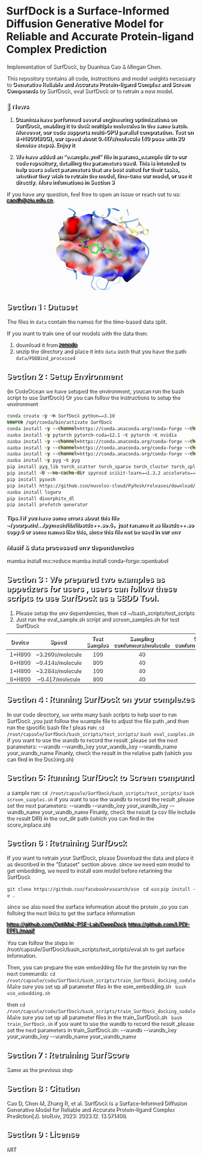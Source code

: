 # SurfDock is a Surface-Informed Diffusion Generative Model for Reliable and Accurate Protein-ligand Complex Prediction
<div style="background-image: figs/docking.gif; color: white; text-shadow: 2px 2px black;">

Implementation of SurfDock, by Duanhua Cao & Mingan Chen.

This repository contains all code, instructions and model weights necessary to **Generative Reliable and Accurate Protein-ligand Complex and Screen Compounds** by SurfDock, eval SurfDock or to retrain a new model.
### 🔔 News
1. **Duanhua have performed several engineering optimizations on SurfDock, enabling it to dock multiple molecules in the same batch. Moreover, our code supports multi-GPU parallel computation. Test on 8*H800(80G), our speed about 0.417s/molecule (40 pose with 20 denoise steps). Enjoy it**

2. **We have added an “example.yml” file in params_example dir to our code repository, detailing the parameters used. This is intended to help users select parameters that are best suited for their tasks, whether they wish to retrain the model, fine-tune our model, or use it directly.**
**More infomations in Section 3**

If you have any question, feel free to open an issue or reach out to us: [caodh@zju.edu.cn](caodh@zju.edu.cn).

![Alt Text](figs/docking.gif)

## Section 1 : Dataset

The files in `data` contain the names for the time-based data split.

If you want to train one of our models with the data then:

1. download it from [zenodo](https://zenodo.org/record/6408497)
2. unzip the directory and place it into `data` such that you have the path `data/PDBBind_processed`

## Section 2 : Setup Environment

(in CodeOcean we have setuped the environment, youcan run the bash script to use SurfDock)
Or you can follow the instructions to setup the environment

```bash
conda create -y -n SurfDock python==3.10
source /opt/conda/bin/activate SurfDock
conda install -y --channel=https://conda.anaconda.org/conda-forge --channel=https://conda.anaconda.org/pytorch --channel=https://conda.anaconda.org/pyg mamba && conda clean -ya
mamba install -y pytorch pytorch-cuda=12.1 -c pytorch -c nvidia
mamba install -y --channel=https://conda.anaconda.org/conda-forge --channel=https://conda.anaconda.org/pytorch --channel=https://conda.anaconda.org/pyg numpy==1.20 scipy==1.8.1 pandas==2.1.2 &&conda clean -ya
mamba install -y --channel=https://conda.anaconda.org/conda-forge --channel=https://conda.anaconda.org/pytorch --channel=https://conda.anaconda.org/pyg openff-toolkit==0.15.2 openmm==8.1.1 openmmforcefields==0.12.0 pdbfixer==1.9 && conda clean -ya
mamba install -y --channel=https://conda.anaconda.org/conda-forge --channel=https://conda.anaconda.org/pytorch --channel=https://conda.anaconda.org/pyg babel==2.13.1 biopandas==0.4.1 openbabel==3.1.1 plyfile==1.0.1 prody==2.4.0 torch-ema==0.3 torchmetrics==1.2.1 && conda clean -ya
mamba install -y pyg -c pyg
pip install pyg_lib torch_scatter torch_sparse torch_cluster torch_spline_conv -f https://data.pyg.org/whl/torch-2.2.0+cu121.html
pip install -U --no-cache-dir spyrmsd scikit-learn==1.3.2 accelerate==0.15.0 biopython==1.79 e3nn==0.5.1 huggingface-hub==0.17.3 mdanalysis==2.4.0 posebusters==0.2.7 rdkit==2023.3.1 tokenizers==0.13.3 transformers==4.29.2 wandb==0.16.1
pip install pymesh
pip install https://github.com/nuvolos-cloud/PyMesh/releases/download/v0.3.1/pymesh2-0.3.1-cp310-cp310-linux_x86_64.whl
mamba install loguru
pip install dimorphite_dl
pip install prefetch_generator
```
#### Tips.1 **if you have some errors about this file ~/yourpath/.../pymesh/lib/libstdc++.so.6，just raname it as libstdc++.so copy.6 or some names like this, since this file not be used in our env**
### Masif & data processed env dependencies
mamba install mx::reduce
mamba install conda-forge::openbabel

## Section 3 :  We prepared two examples as appetizers for users , users can follow these scripts to use SurfDock as a SBDD Tool.
1. Please setup the env dependencies, then cd ~/bash_scripts/test_scripts
2. Just run the eval_sample.sh script and screen_samples.sh for test SurfDock 

|   Device |   Speed  | Test Samples  | Sampling conformers/molecule | Output conformers/molecule | Sampling steps|
|:----------:|:----------:|:----------:|:----------:|:----------:|:----------:|
|  1*H800  |   ~3.260s/molecule  |   100  |   40  |   1  |   20  |
|  8*H800  |   ~0.414s/molecule  |   800  |   40  |   1  |   20  |
|  1*H800  |   ~3.284s/molecule  |   100  |   40  |   40  |   20  |
|  8*H800  |   ~0.417/molecule  |   800  |   40  |   40  |   20  |

## Section 4 : Running SurfDock on your complexes

In our code directory, we write many bash scripts to help user to run SurfDock ,you just follow the example file to adjust the file path ,and then run the specific bash file !
pleas run:
`cd /root/capsule/SurfDock/bash_scripts/test_scripts/`
`bash eval_samples.sh`
if you want to use the wandb to record the result ,please set the next parameters:
    --wandb 
    --wandb_key your_wandb_key 
    --wandb_name your_wandb_name 
Finanly, check the result in the relative path (which you can find in the Docking.sh)

## Section 5: Running SurfDock to Screen compund

a sample run:
`cd /root/capsule/SurfDock/bash_scripts/test_scripts/`
`bash screen_samples.sh`
if you want to use the wandb to record the result ,please set the next parameters:
    --wandb 
    --wandb_key your_wandb_key 
    --wandb_name your_wandb_name 
Finanly, check the result (a csv file include the result DIR) in the out_dir path (which you can find in the score_inplace.sh)

## Section 6 : Retraining SurfDock

If you want to retrain your SurfDock, please Download the data and place it as described in the "Dataset" section above.
since we need esm model to get embedding, we need to install esm model before retarining the SurfDock

`git clone https://github.com/facebookresearch/esm `
`cd esm`
`pip install -e .`

since we also need the surface information about the protein ,so you can folloing the next links to get the surface information

https://github.com/OptiMaL-PSE-Lab/DeepDock
https://github.com/LPDI-EPFL/masif

You can follow the steps in /root/capsule/SurfDock/bash_scripts/test_scripts/eval.sh to get surface information.

Then, you can prepare the esm embedding file for the protein by run the next commands:
`cd /root/capsule/code/SurfDock/bash_scripts/train_SurfDock_docking_module`
Make sure you set up all parameter files in the esm_embedding.sh 
` bash esm_embedding.sh`

then 
`cd /root/capsule/code/SurfDock/bash_scripts/train_SurfDock_docking_module`
Make sure you set up all parameter files in the train_SurfDock.sh
` bash train_SurfDock.sh`
if you want to use the wandb to record the result ,please set the next parameters in train_SurfDock.sh:
    --wandb 
    --wandb_key your_wandb_key 
    --wandb_name your_wandb_name 

## Section 7 : Retraining SurfScore

Same as the previous step


## Section 8 : Citation

Cao D, Chen M, Zhang R, et al. SurfDock is a Surface-Informed Diffusion Generative Model for Reliable and Accurate Protein-ligand Complex Prediction[J]. bioRxiv, 2023: 2023.12. 13.571408.

## Section 9 : License

MIT